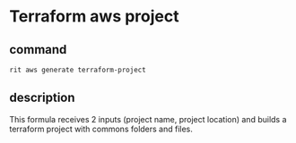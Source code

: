 # Terraform aws project

## command

```bash
rit aws generate terraform-project
```

## description

This formula receives 2 inputs (project name, project location)
and builds a terraform project with commons folders and files.
